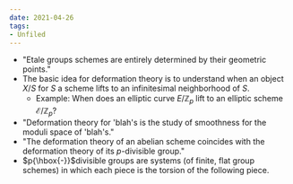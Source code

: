 ```yaml
---
date: 2021-04-26
tags:
- Unfiled
---
```















-   "Etale groups schemes are entirely determined by their geometric points."
-   The basic idea for deformation theory is to understand when an object $X/S$ for $S$ a scheme lifts to an infinitesimal neighborhood of $S$.
    -   Example: When does an elliptic curve $E/{\mathbb{Z}}_p$ lift to an elliptic scheme $\mathcal E / {\mathbb{Z}}_p$?
-   "Deformation theory for 'blah's is the study of smoothness for the moduli space of 'blah's."
-   "The deformation theory of an abelian scheme coincides with the deformation theory of its $p$-divisible group."
-   $p{\hbox{-}}$divisible groups are systems (of finite, flat group schemes) in which each piece is the torsion of the following piece.
